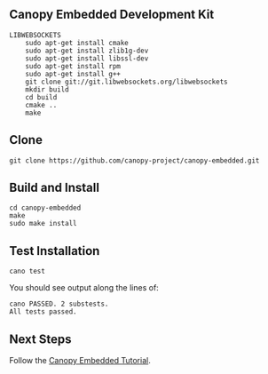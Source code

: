 Canopy Embedded Development Kit
-------------------------------------------------------------------------------

    LIBWEBSOCKETS
        sudo apt-get install cmake
        sudo apt-get install zlib1g-dev
        sudo apt-get install libssl-dev
        sudo apt-get install rpm
        sudo apt-get install g++
        git clone git://git.libwebsockets.org/libwebsockets
        mkdir build
        cd build
        cmake ..
        make

Clone
-------------------------------------------------------------------------------

    git clone https://github.com/canopy-project/canopy-embedded.git

Build and Install
-------------------------------------------------------------------------------

    cd canopy-embedded
    make
    sudo make install

Test Installation
-------------------------------------------------------------------------------

    cano test

You should see output along the lines of:

    cano PASSED. 2 substests.
    All tests passed.

Next Steps
-------------------------------------------------------------------------------

Follow the <a href=http://www.canopy.link/api_docs/tutorial.html>Canopy
Embedded Tutorial</a>.

